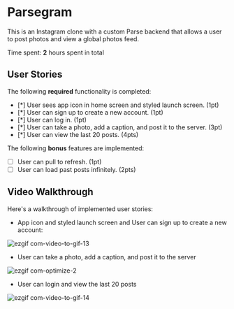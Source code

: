 # Parsegram
This is an Instagram clone with a custom Parse backend that allows a user to post photos and view a global photos feed.

Time spent: **2** hours spent in total

## User Stories

The following **required** functionality is completed:

- [*] User sees app icon in home screen and styled launch screen. (1pt)
- [*] User can sign up to create a new account. (1pt)
- [*] User can log in. (1pt)
- [*] User can take a photo, add a caption, and post it to the server. (3pt)
- [*] User can view the last 20 posts. (4pts)

The following **bonus** features are implemented:

- [ ] User can pull to refresh. (1pt)
- [ ] User can load past posts infinitely. (2pts)

## Video Walkthrough

Here's a walkthrough of implemented user stories:

- App icon and styled launch screen and User can sign up to create a new account:

![ezgif com-video-to-gif-13](https://user-images.githubusercontent.com/75585027/136728560-4f768a81-1f4b-42b3-ad6c-dabe34900a74.gif)

- User can take a photo, add a caption, and post it to the server

![ezgif com-optimize-2](https://user-images.githubusercontent.com/75585027/136728735-aaa08049-e949-43c3-8410-9807247a13ee.gif)

- User can login and view the last 20 posts 

![ezgif com-video-to-gif-14](https://user-images.githubusercontent.com/75585027/136728855-3f489361-9ea1-45e4-b218-d79e1ab12128.gif)

